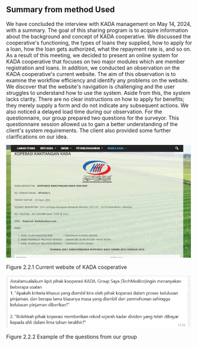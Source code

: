 ## Summary from method Used

We have concluded the interview with KADA management on May 14, 2024, with a summary. The goal of this sharing program is to acquire information about the background and concept of KADA cooperative. We discussed the cooperative's functioning, the types of loans they supplied, how to apply for a loan, how the loan gets authorized, what the repayment rate is, and so on. As a result of this meeting, we decided to present an online system for KADA cooperative that focuses on two major modules which are member registration and loans. In addition, we conducted an observation on the KADA cooperative's current website. The aim of this observation is to examine the workflow efficiency and identify any problems on the website. We discover that the website's navigation is challenging and the user struggles to understand how to use the system. Aside from this, the system lacks clarity. There are no clear instructions on how to apply for benefits; they merely supply a form and do not indicate any subsequent actions. We also noticed a delayed load time during our observation. For the questionnaire, our group prepared two questions for the surveyor. This questionnaire session allowed us to gain a better understanding of the client's system requirements. The client also provided some further clarifications on our idea.

<img src ="image 2.0/Screenshot 2024-05-21 103534.png" width="500">

Figure 2.2.1 Current website of KADA cooperative

<img src = "image 2.0/Screenshot 2024-05-21 111920.png" width="500">

Figure 2.2.2 Example of the questions from our group
